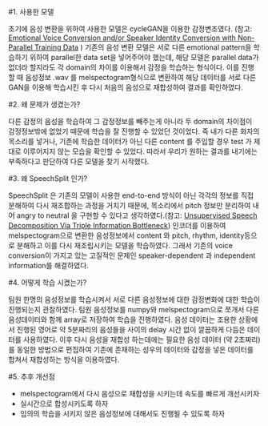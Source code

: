 #1. 사용한 모델

초기에 음성 변환을 위하여 사용한 모델은 cycleGAN을 이용한 감정변조였다. (참고:  [Emotional Voice Conversion and/or Speaker Identity Conversion with Non-Parallel Training Data](https://github.com/KunZhou9646/emotional-voice-conversion-with-CycleGAN-and-CWT-for-Spectrum-and-F0) ) 기존의 음성 변환 모델은 서로 다른 emotional pattern을 학습하기 위하여 parallel한 data set을 넣어주어야 했는데, 해당 모델은 parallel data가 없더라 할지라도 각 domain의 차이를 이용해서 감정을 학습하는 형식이다. 이를 진행할 때 음성정보 .wav 를 melspectogram형식으로 변환하여 해당 데이터를 서로 다른 GAN을 이용해 학습시킨 후 다시 처음의 음성으로 재합성하여 결과를 확인하였다. 

#2. 왜 문제가 생겼는가?

다른 감정의 음성을 학습하여 그 감정정보를 빼주는게 아니라 두 domain의 차이점이 감정정보밖에 없었기 때문에 학습을 잘 진행할 수 있었던 것이었다. 즉 내가 다른 화자의 목소리를 넣거나, 기존에 학습한 데이터가 아닌 다른 content 를 주입할 경우 test 가 제대로 이루어지지 않는 모습을 확인할 수 있었다. 따라서 우리가 원하는 결과를 내기에는 부족하다고 판단하여 다른 모델을 찾기 시작했다. 

#3. 왜 SpeechSplit 인가?

SpeechSplit 은 기존의 모델이 사용한 end-to-end 방식이 아닌 각각의 정보를 직접 분해하여 다시 재조합하는 과정을 거치기 때문에, 목소리에서 pitch 정보만 분리하여 내어 angry to neutral 을 구현할 수 있다고 생각하였다.(참고: [Unsupervised Speech Decomposition Via Triple Information Bottleneck](https://github.com/auspicious3000/SpeechSplit)) 인코더를 이용하여 melspectogram으로 변환한 음성정보에서 content 와 pitch, rhythm, identity등으로 분해하고 이를 다시 재조립시키는 모델을 학습하였다. 그래서 기존의 voice conversion이 가지고 있는 고질적인 문제인 speaker-dependent 과 independent information를 해결하였다.

#4. 어떻게 학습 시켰는가?

팀원 한명의 음성정보를 학습시켜서 서로 다른 음성정보에 대한 감정변화에 대한 학습이 진행되는지 관찰하였다. 팀원 음성정보를 numpy와 melspectogram으로 쪼개서 다른 음성데이터와 함께 array로 저장하여 학습을 진행하였다. 음성 데이터는 조용한 상황에서 진행된 영어로 약 5분짜리의 음성들을 사이의 delay 시간 없이 깔끔하게 다듬은 데이터를 사용하였다. 이후 다시 음성을 재합성 하는데에는 필요한 음성 데이터 (약 2초짜리)를 동일한 방법으로 편집하여 기존에 존재하는 성우의 데이터와 감정을 넣은 데이터를 합쳐서 재합성하는 방식을 이용하였다.

#5. 추후 개선점 

-  melspectogram에서 다시 음성으로 재합성을 시키는데 속도를 빠르게 개선시키자 
-  실시간으로 합성시키도록 하자
-  임의의 학습을 시키지 않은 음성정보에 대해서도 진행될 수 있도록 하자

